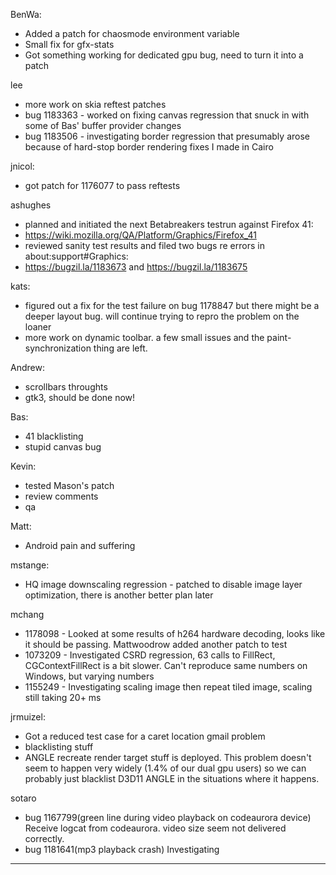 BenWa:
* Added a patch for chaosmode environment variable
* Small fix for gfx-stats
* Got something working for dedicated gpu bug, need to turn it into a patch



lee
* more work on skia reftest patches
* bug 1183363 - worked on fixing canvas regression that snuck in with some of Bas' buffer provider changes
* bug 1183506 - investigating border regression that presumably arose because of hard-stop border rendering fixes I made in Cairo



jnicol:
* got patch for 1176077 to pass reftests



ashughes
* planned and initiated the next Betabreakers testrun against Firefox 41:
* https://wiki.mozilla.org/QA/Platform/Graphics/Firefox_41
* reviewed sanity test results and filed two bugs re errors in about:support#Graphics:
* https://bugzil.la/1183673 and https://bugzil.la/1183675




kats:
* figured out a fix for the test failure on bug 1178847 but there might be a deeper layout bug. will continue trying to repro the problem on the loaner
* more work on dynamic toolbar. a few small issues and the paint-synchronization thing are left.



Andrew:
* scrollbars throughts
* gtk3, should be done now!



Bas:
* 41 blacklisting
* stupid canvas bug



Kevin:
* tested  Mason's patch
* review comments
* qa



Matt:
* Android pain and suffering



mstange:
* HQ image downscaling regression - patched to disable image layer optimization, there is another better plan later



mchang
* 1178098 - Looked at some results of h264 hardware decoding, looks like it should be passing. Mattwoodrow added another patch to test
* 1073209 - Investigated CSRD regression, 63 calls to FillRect, CGContextFillRect is a bit slower. Can't reproduce same numbers on Windows, but varying numbers
* 1155249 - Investigating scaling image then repeat tiled image, scaling still taking 20+ ms



jrmuizel:
* Got a reduced test case for a caret location gmail problem
* blacklisting stuff
* ANGLE recreate render target stuff is deployed. This problem doesn't seem to happen very widely (1.4% of our dual gpu users) so we can probably just blacklist D3D11 ANGLE in the situations where it happens.



sotaro
* bug 1167799(green line during video playback on codeaurora device) Receive logcat from codeaurora. video  size seem not delivered correctly.
* bug 1181641(mp3 playback crash) Investigating

________________


